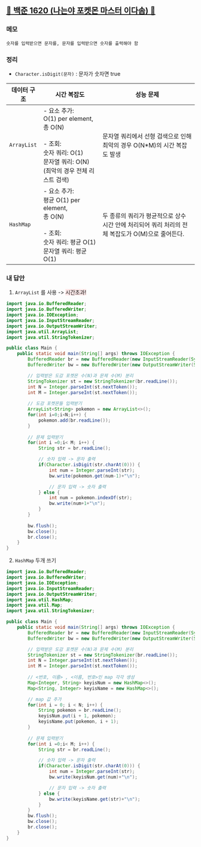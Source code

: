 ##  [🩶 백준 1620 (나는야 포켓몬 마스터 이다솜) 🩶](https://www.acmicpc.net/problem/1620)



### 메모
```
숫자를 입력받으면 문자를, 문자를 입력받으면 숫자를 출력해야 함

```

### 정리
- `Character.isDigit(문자)` : 문자가 숫자면 true

| 데이터 구조 | 시간 복잡도 | 성능 문제 |
|-------------|-------------|-----------|
| `ArrayList` | - 요소 추가: <br> O(1) per element, <br> 총 O(N)<br>  <br> - 조회: <br> 숫자 쿼리: O(1) <br> 문자열 쿼리: O(N) (최악의 경우 전체 리스트 검색) | 문자열 쿼리에서 선형 검색으로 인해 최악의 경우 O(N*M)의 시간 복잡도 발생 |
| `HashMap` | - 요소 추가: <br> 평균 O(1) per element, <br> 총 O(N) <br> <br> - 조회: <br> 숫자 쿼리: 평균 O(1) <br> 문자열 쿼리: 평균 O(1) | 두 종류의 쿼리가 평균적으로 상수 시간 안에 처리되어 쿼리 처리의 전체 복잡도가 O(M)으로 줄어든다. |

### 내 답안
1. `ArrayList` 를 사용 -> <span style="background-color:#FFE6E6"> 시간초과! </span>

``` java
import java.io.BufferedReader;
import java.io.BufferedWriter;
import java.io.IOException;
import java.io.InputStreamReader;
import java.io.OutputStreamWriter;
import java.util.ArrayList;
import java.util.StringTokenizer;

public class Main {
	public static void main(String[] args) throws IOException {
		BufferedReader br = new BufferedReader(new InputStreamReader(System.in));
		BufferedWriter bw = new BufferedWriter(new OutputStreamWriter(System.out));

        // 입력받은 도감 포켓몬 수(N)과 문제 수(M) 분리 
		StringTokenizer st = new StringTokenizer(br.readLine());
		int N = Integer.parseInt(st.nextToken());
		int M = Integer.parseInt(st.nextToken());
		
        // 도감 포켓몬들 입력받기 
        ArrayList<String> pokemon = new ArrayList<>();
		for(int i=0;i<N;i++) {
			pokemon.add(br.readLine());
		}
		
        // 문제 입력받기 
		for(int i =0;i< M; i++) {
			String str = br.readLine();

            // 숫자 입력 -> 문자 출력
			if(Character.isDigit(str.charAt(0))) {
				int num = Integer.parseInt(str);
				bw.write(pokemon.get(num-1)+"\n");

                // 문자 입력 -> 숫자 출력
			} else {
				int num = pokemon.indexOf(str);
				bw.write(num+1+"\n");
			}
		}
		
		bw.flush();
		bw.close();
		br.close();
	}
}
```

2. `HashMap` 두개 쓰기
```java
import java.io.BufferedReader;
import java.io.BufferedWriter;
import java.io.IOException;
import java.io.InputStreamReader;
import java.io.OutputStreamWriter;
import java.util.HashMap;
import java.util.Map;
import java.util.StringTokenizer;

public class Main {
	public static void main(String[] args) throws IOException {
		BufferedReader br = new BufferedReader(new InputStreamReader(System.in));
		BufferedWriter bw = new BufferedWriter(new OutputStreamWriter(System.out));

        // 입력받은 도감 포켓몬 수(N)과 문제 수(M) 분리 
		StringTokenizer st = new StringTokenizer(br.readLine());
		int N = Integer.parseInt(st.nextToken());
		int M = Integer.parseInt(st.nextToken());
		
        // <번호, 이름> , <이름, 번호>인 map 각각 생성
		Map<Integer, String> keyisNum = new HashMap<>();
		Map<String, Integer> keyisName = new HashMap<>();

		// map 값 추가
		for(int i = 0; i < N; i++) {
			String pokemon = br.readLine();
			keyisNum.put(i + 1, pokemon);
			keyisName.put(pokemon, i + 1);
		}
		
        // 문제 입력받기 
		for(int i =0;i< M; i++) {
			String str = br.readLine();

            // 숫자 입력 -> 문자 출력
			if(Character.isDigit(str.charAt(0))) {
				int num = Integer.parseInt(str);
				bw.write(keyisNum.get(num)+"\n");

                // 문자 입력 -> 숫자 출력
			} else {
				bw.write(keyisName.get(str)+"\n");
			}
		}
		bw.flush();
		bw.close();
		br.close();
	}
}
```
